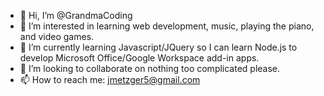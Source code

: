 - 👋 Hi, I’m @GrandmaCoding
- 👀 I’m interested in learning web development, music, playing the piano, and video games.
- 🌱 I’m currently learning Javascript/JQuery so I can learn Node.js to develop Microsoft Office/Google Workspace add-in apps.
- 💞️ I’m looking to collaborate on nothing too complicated please.
- 📫 How to reach me: jmetzger5@gmail.com

<!---
GrandmaCoding/GrandmaCoding is a ✨ special ✨ repository because its `README.md` (this file) appears on your GitHub profile.
You can click the Preview link to take a look at your changes.
--->
